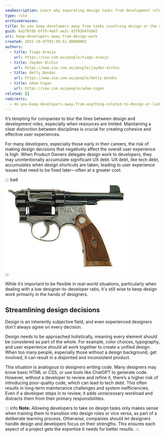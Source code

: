 ```yaml
---
seoDescription: Learn why separating design tasks from development roles is crucial for maintaining a unified product vision and avoiding costly UX Debt.
type: rule
archivedreason:
title: Do you keep developers away from tasks involving design or the overall look and feel?
guid: 6a276fd5-bff9-4ebf-ae2c-93f03647dd42
uri: keep-developers-away-from-design-work
created: 2015-10-07T03:50:51.0000000Z
authors: 
  - title: Tiago Araujo
    url: https://ssw.com.au/people/tiago-araujo
  - title: Jayden Alchin
    url: https://www.ssw.com.au/people/jayden-alchin
  - title: Betty Bondoc
    url: https://www.ssw.com.au/people/betty-bondoc
  - title: Adam Cogan
    url: https://ssw.com.au/people/adam-cogan
related: []
redirects:
  - do-you-keep-developers-away-from-anything-related-to-design-or-look-and-feel
---
```


It’s tempting for companies to blur the lines between design and development roles, especially when resources are limited.  Maintaining a clear distinction between disciplines is crucial for creating cohesive and effective user experiences.

For many developers, especially those early in their careers, the risk of making design decisions that negatively affect the overall user experience is high. When Product Owners delegate design work to developers, they may unintentionally accumulate significant UX debt. UX debt, like tech debt, accumulates when design shortcuts are taken, leading to user experience issues that need to be fixed later—often at a greater cost.

<!--endintro-->

::: bad  
![Figure: Bad design can be dangerous!](BadDesignGun.jpg)  
:::

While it’s important to be flexible in real-world situations, particularly when dealing with a low designer-to-developer ratio, it's still wise to keep design work primarily in the hands of designers.

## Streamlining design decisions

Design is an inherently subjective field, and even experienced designers don't always agree on every decision.

Design needs to be approached holistically, meaning every element should be considered as part of the whole. For example, color choices, typography, and user experience should all work together to create a unified design. When too many people, especially those without a design background, get involved, it can result in a disjointed and inconsistent product.

This situation is analogous to designers writing code. Many designers may know basic HTML or CSS, or use tools like ChatGPT to generate code. However, without a developer to review and refine it, there’s a higher risk of introducing poor-quality code, which can lead to tech debt. This often results in long-term maintenance challenges and system inefficiencies. Even if a developer steps in to review, it adds unnecessary workload and distracts them from their primary responsibilities.

::: info
**Note:** Allowing developers to take on design tasks only makes sense when training them to transition into design roles or vice versa, as part of a deliberate learning process. Otherwise, companies should let designers handle design and developers focus on their strengths. This ensures each aspect of a project gets the expertise it needs for better results.
:::
